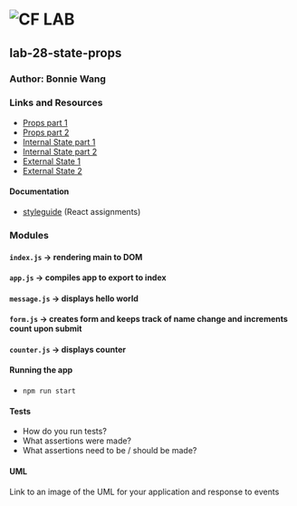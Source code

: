 ![CF](http://i.imgur.com/7v5ASc8.png) LAB
=================================================

## lab-28-state-props

### Author: Bonnie Wang

### Links and Resources
* [Props part 1](https://codesandbox.io/s/28-starter-code-props-ljmfu)
* [Props part 2](https://codesandbox.io/s/28-starter-code-props-part2-1ew3v)
* [Internal State part 1](https://codesandbox.io/s/28-starter-code-internal-state-part1-k12oo)
* [Internal State part 2](https://codesandbox.io/s/28-starter-code-internal-state-part2-edlx)
* [External State 1](https://codesandbox.io/s/28-starter-code-external-state-part1-s1nlh) 
* [External State 2](https://codesandbox.io/s/28-starter-code-external-state-part2-o2e46) 

#### Documentation
* [styleguide](http://xyz.com) (React assignments)

### Modules
#### `index.js` -> rendering main to DOM

#### `app.js` -> compiles app to export to index

#### `message.js` -> displays hello world

#### `form.js` -> creates form and keeps track of name change and increments count upon submit

#### `counter.js` -> displays counter


#### Running the app
* `npm run start`
  
#### Tests
* How do you run tests?
* What assertions were made?
* What assertions need to be / should be made?

#### UML
Link to an image of the UML for your application and response to events
